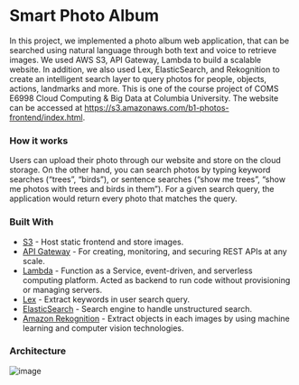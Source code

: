 # Smart Photo Album

In this project, we implemented a photo album web application, that can be searched using natural language through both text and voice to retrieve images. We used AWS S3, API Gateway, Lambda to build a scalable website. In addition, we also used Lex, ElasticSearch, and Rekognition to create an intelligent search layer to query photos for people, objects, actions, landmarks and more. This is one of the course project of COMS E6998 Cloud Computing & Big Data at Columbia University. The website can be accessed at https://s3.amazonaws.com/b1-photos-frontend/index.html. 

### How it works

Users can upload their photo through our website and store on the cloud storage. On the other hand, you can search photos by typing keyword searches (“trees”, “birds”), or sentence searches (“show me trees”, “show me photos with trees and birds in them”). For a given search query, the application would return every photo that matches the query. 

### Built With
* [S3](https://aws.amazon.com/s3/) - Host static frontend and store images.
* [API Gateway](https://aws.amazon.com/api-gateway/) - For creating, monitoring, and securing REST APIs at any scale. 
* [Lambda](https://aws.amazon.com/lambda/) - Function as a Service,  event-driven, and serverless computing platform. Acted as backend to run code without provisioning or managing servers.  
* [Lex](https://aws.amazon.com/lex/) - Extract keywords in user search query. 
* [ElasticSearch](https://www.elastic.co/products/elasticsearch) - Search engine to handle unstructured search. 
* [Amazon Rekognition](https://aws.amazon.com/rekognition/) - Extract objects in each images by using machine learning and computer vision technologies. 


### Architecture
![image](https://drive.google.com/uc?export=view&id=14LXEb4fezytMfRFkZkVw-QWAiDYrObD3)
